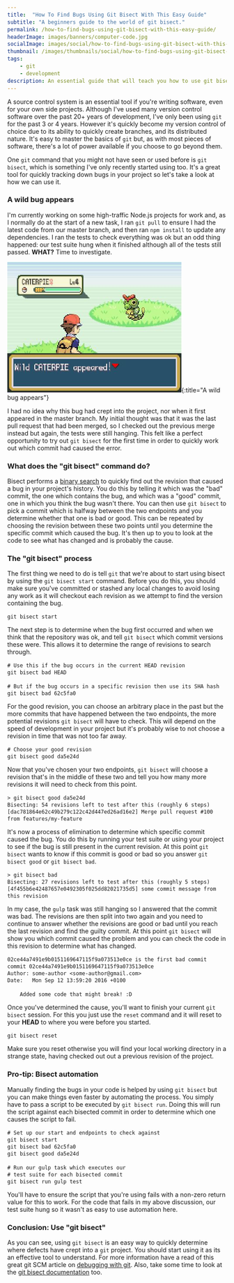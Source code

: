 ```yaml
---
title:  "How To Find Bugs Using Git Bisect With This Easy Guide"
subtitle: "A beginners guide to the world of git bisect."
permalink: /how-to-find-bugs-using-git-bisect-with-this-easy-guide/
headerImage: images/banners/computer-code.jpg
socialImage: images/social/how-to-find-bugs-using-git-bisect-with-this-easy-guide.jpg
thumbnail: /images/thumbnails/social/how-to-find-bugs-using-git-bisect-with-this-easy-guide-thumb.jpg
tags:
    - git
    - development
description: An essential guide that will teach you how to use git bisect to quickly and easily find bugs in the history of your project.
---
```


A source control system is an essential tool if you're writing software, even for your own side projects. Although I've used many version control software over the past 20+ years of development, I've only been using `git` for the past 3 or 4 years. However it's quickly become my version control of choice due to its ability to quickly create branches, and its distributed nature. It's easy to master the basics of `git` but, as with most pieces of software, there's a lot of power available if you choose to go beyond them.

One `git` command that you might not have seen or used before is
`git bisect`, which is something I've only recently started using too. It's a great tool for quickly tracking down bugs in your project so let's take a look at how we can use it.

### A wild bug appears

I'm currently working on some high-traffic Node.js projects for work and, as I normally do at the start of a new task, I ran `git pull` to ensure I had the latest code from our master branch, and then ran `npm install` to update any dependencies. I ran the tests to check everything was ok but an odd thing happened: our test suite hung when it finished although all of the tests still passed. **WHAT?** Time to investigate.

![A wild bug appears](/images/posts/a-wild-bug-appeared.jpg){:title="A wild bug appears"}

I had no idea why this bug had crept into the project, nor when it first appeared in the master branch. My initial thought was that it was the last pull request that had been merged, so I checked out the previous merge instead but again, the tests were still hanging. This felt like a perfect opportunity to try out `git bisect` for the first time in order to quickly work out which commit had caused the error.

### What does the "git bisect" command do?

Bisect performs a [binary search](https://en.wikipedia.org/wiki/Binary_search_algorithm) to quickly find out the revision that caused a bug in your project's history. You do this by telling it which was the "bad" commit, the one which contains the bug, and which was a "good" commit, one in which you think the bug wasn't there. You can then use `git bisect` to pick a commit which is halfway between the two endpoints and you determine whether that one is bad or good. This can be repeated by choosing the revision between these two points until you determine the specific commit which caused the bug. It's then up to you to look at the code to see what has changed and is probably the cause.

### The "git bisect" process

The first thing we need to do is tell `git` that we're about to start using bisect by using the `git bisect start` command. Before you do this, you should make sure you've committed or stashed any local changes to avoid losing any work as it will checkout each revision as we attempt to find the version containing the bug.

``` shell
git bisect start
```

The next step is to determine when the bug first occurred and when we think that the repository was ok, and tell `git bisect` which commit versions these were. This allows it to determine the range of revisions to search through.

``` shell
# Use this if the bug occurs in the current HEAD revision
git bisect bad HEAD

# But if the bug occurs in a specific revision then use its SHA hash
git bisect bad 62c5fa0
```

For the good revision, you can choose an arbitrary place in the past but the more commits that have happened between the two endpoints, the more potential revisions `git bisect` will have to check. This will depend on the speed of development in your project but it's probably wise to not choose a revision in time that was not too far away.

``` shell
# Choose your good revision
git bisect good da5e24d
```

Now that you've chosen your two endpoints, `git bisect` will choose a revision that's in the middle of these two and tell you how many more revisions it will need to check from this point.

```
> git bisect good da5e24d
Bisecting: 54 revisions left to test after this (roughly 6 steps)
[dac781864e62c49b279c122c42d447ed26ad16e2] Merge pull request #100 from features/my-feature
```

It's now a process of elimination to determine which specific commit caused the bug. You do this by running your test suite or using your project to see if the bug is still present in the current revision. At this point `git bisect` wants to know if this commit is good or bad so you answer `git bisect good` or `git bisect bad`.

```
> git bisect bad
Bisecting: 27 revisions left to test after this (roughly 5 steps)
[4f455b6e42487657e0492305f025dd82021735d5] some commit message from this revision
```

In my case, the `gulp` task was still hanging so I answered that the commit was bad. The revisions are then split into two again and you need to continue to answer whether the revisions are good or bad until you reach the last revision and find the guilty commit. At this point `git bisect` will show you which commit caused the problem and you can check the code in this revision to determine what has changed.

```
02ce44a7491e9b0151169647115f9a073513e0ce is the first bad commit
commit 02ce44a7491e9b0151169647115f9a073513e0ce
Author: some-author <some-author@gmail.com>
Date:   Mon Sep 12 13:59:20 2016 +0100

    Added some code that might break! :D
```

Once you've determined the cause, you'll want to finish your current `git bisect` session. For this you just use the `reset` command and it will reset to your **HEAD** to where you were before you started.

``` shell
git bisect reset
```

Make sure you reset otherwise you will find your local working directory in a strange state, having checked out out a previous revision of the project.

### Pro-tip: Bisect automation

Manually finding the bugs in your code is helped by using `git bisect` but you can make things even faster by automating the process. You simply have to pass a script to be executed by `git bisect run`. Doing this will run the script against each bisected commit in order to determine which one causes the script to fail.

``` shell
# Set up our start and endpoints to check against
git bisect start
git bisect bad 62c5fa0
git bisect good da5e24d

# Run our gulp task which executes our
# test suite for each bisected commit
git bisect run gulp test
```

You'll have to ensure the script that you're using fails with a non-zero return value for this to work. For the code that fails in my above discussion, our test suite hung so it wasn't as easy to use automation here.

### Conclusion: Use "git bisect"

As you can see, using `git bisect` is an easy way to quickly determine where defects have crept into a `git` project. You should start using it as its an effective tool to understand. For more information have a read of this great git SCM article on [debugging with git](https://git-scm.com/book/en/v2/Git-Tools-Debugging-with-Git). Also, take some time to look at the [git bisect documentation](https://git-scm.com/docs/git-bisect) too.
